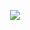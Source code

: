 <p align="center">
	<a href="https://github.com/vviia/vviia">
		<img src="https://raw.githubusercontent.com/vviia/vviia/main/github-metrics.svg">
	</a>
</p>
